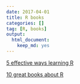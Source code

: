 ```yaml
---
date: 2017-04-01
title: R books
categories: []
tag: [R, books]
output:
  html_document:
    keep_md: yes
---
```


[5 effective ways learning R](https://www.r-bloggers.com/the-5-most-effective-ways-to-learn-r/amp/?utm_source=feedburner&utm_medium=email&utm_campaign=Feed%25253A+RBloggers+%252528R+bloggers%252529)

[10 great books about R](http://www.datasciencecentral.com/profiles/blogs/10-great-books-about-r-1)

